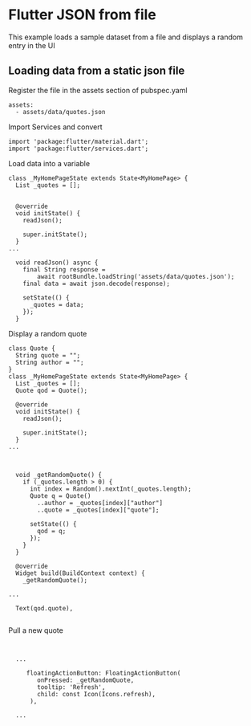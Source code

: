 # Flutter JSON from file

This example loads a sample dataset from a file and displays a random entry in the UI


## Loading data from a static json file

Register the file in the assets section of pubspec.yaml

```
assets:
  - assets/data/quotes.json
```

Import Services and convert

```
import 'package:flutter/material.dart';
import 'package:flutter/services.dart';
```

Load data into a variable

```
class _MyHomePageState extends State<MyHomePage> {
  List _quotes = [];
  

  @override
  void initState() {
    readJson();
    
    super.initState();
  }
...

  void readJson() async {
    final String response =
        await rootBundle.loadString('assets/data/quotes.json');
    final data = await json.decode(response);

    setState(() {
      _quotes = data;
    });
  }
```

Display a random quote

```
class Quote {
  String quote = "";
  String author = "";
}
class _MyHomePageState extends State<MyHomePage> {
  List _quotes = [];
  Quote qod = Quote();

  @override
  void initState() {
    readJson();
  
    super.initState();
  }
...
  


  void _getRandomQuote() {
    if (_quotes.length > 0) {
      int index = Random().nextInt(_quotes.length);
      Quote q = Quote()
        ..author = _quotes[index]["author"]
        ..quote = _quotes[index]["quote"];

      setState(() {
        qod = q;
      });
    }
  }

  @override
  Widget build(BuildContext context) {
    _getRandomQuote();

...

  Text(qod.quote),


```

Pull a new quote

```


  ...

     floatingActionButton: FloatingActionButton(
        onPressed: _getRandomQuote,
        tooltip: 'Refresh',
        child: const Icon(Icons.refresh),
      ),

  ...

```